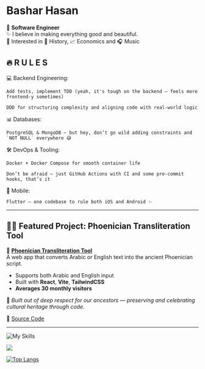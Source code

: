 # Bashar Hasan
🚀 **Software Engineer** <br>
✨ I believe in making everything good and beautiful. <br>
🐥 Interested in 📜 History, 📈 Economics and 🎧 Music <br>


## 🔥 R U L E S

💻 Backend Engineering:

    Add tests, implement TDD (yeah, it's tough on the backend — feels more frontend-y sometimes)

    DDD for structuring complexity and aligning code with real-world logic

📊 Databases:

    PostgreSQL & MongoDB — but hey, don’t go wild adding constraints and `NOT NULL` everywhere 😅

🛠 DevOps & Tooling:

    Docker + Docker Compose for smooth container life  

    Don’t be afraid — just GitHub Actions with CI and some pre-commit hooks, that’s it  

📱 Mobile:

    Flutter — one codebase to rule both iOS and Android ✨


---

## 🧙‍♂️ Featured Project: Phoenician Transliteration Tool

🧭 **[Phoenician Transliteration Tool](https://abstract-333.github.io/phoenician-transliterator/)**  
A web app that converts Arabic or English text into the ancient Phoenician script.

- Supports both Arabic and English input  
- Built with **React**, **Vite**, **TailwindCSS**  
- **Averages 30 monthly visitors**  

💬 *Built out of deep respect for our ancestors — preserving and celebrating cultural heritage through code.*

🔗 [Source Code](https://github.com/abstract-333/phoenician-transliterator)

---


![My Skills](https://go-skill-icons.vercel.app/api/icons?i=fastapi,litestar,django,flutter,python,dart,java,cpp,cs,golang,postgresql,mysql,mariadb,redis,mongodb,sqlalchemy,git,githubactions,docker,nginx,swagger,opensource&perline=7)
<a href="https://github.com/abstract-333">
</a>

<a href="https://github.com/abstract-333">
  <img align="center" src="https://github-readme-stats.vercel.app/api/top-langs/?username=abstract-333&layout=compact&theme=tokyonight&repo=github-readme-stats" />
</a>

[![Top Langs](https://komarev.com/ghpvc/?username=abstract-333)](https://github.com/anuraghazra/github-readme-stats)
